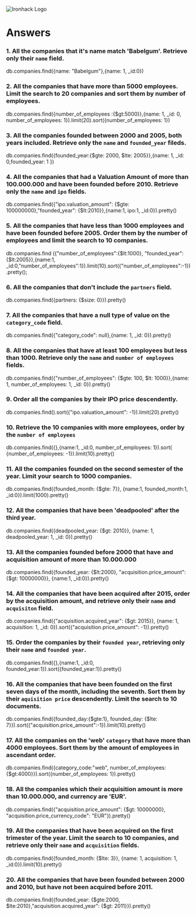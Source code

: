 ![Ironhack Logo](https://i.imgur.com/1QgrNNw.png)

# Answers

### 1. All the companies that it's name match 'Babelgum'. Retrieve only their `name` field.

<!-- Your Code Goes Here -->
db.companies.find({name: "Babelgum"},{name: 1, _id:0})

### 2. All the companies that have more than 5000 employees. Limit the search to 20 companies and sort them by **number of employees**.

<!-- Your Code Goes Here -->
db.companies.find({number_of_employees :{$gt:5000}},{name: 1, _id: 0, number_of_employees: 1}).limit(20).sort({number_of_employees: 1})

### 3. All the companies founded between 2000 and 2005, both years included. Retrieve only the `name` and `founded_year` fileds.

<!-- Your Code Goes Here -->
db.companies.find({founded_year:{$gte: 2000, $lte: 2005}},{name: 1, _id: 0,founded_year: 1 })

### 4. All the companies that had a Valuation Amount of more than 100.000.000 and have been founded before 2010. Retrieve only the `name` and `ipo` fields.

<!-- Your Code Goes Here -->
db.companies.find({"ipo.valuation_amount": {$gte: 100000000},"founded_year": {$lt:2010}},{name:1, ipo:1, _id:0}).pretty()

### 5. All the companies that have less than 1000 employees and have been founded before 2005. Order them by the number of employees and limit the search to 10 companies.

<!-- Your Code Goes Here -->
db.companies.find ({"number_of_employees":{$lt:1000}, "founded_year":{$lt:2005}},{name:1,  _id:0,"number_of_employees":1}).limit(10).sort({"number_of_employees":-1}).pretty();

### 6. All the companies that don't include the `partners` field.

<!-- Your Code Goes Here -->
db.companies.find({partners: {$size: 0}}).pretty()

### 7. All the companies that have a null type of value on the `category_code` field.

<!-- Your Code Goes Here -->
db.companies.find({"category_code": null},{name: 1, _id: 0}).pretty()

### 8. All the companies that have at least 100 employees but less than 1000. Retrieve only the `name` and `number of employees` fields.

<!-- Your Code Goes Here -->
db.companies.find({"number_of_employees": {$gte: 100, $lt: 1000}},{name: 1, number_of_employees: 1, _id: 0}).pretty()

### 9. Order all the companies by their IPO price descendently.

<!-- Your Code Goes Here -->
db.companies.find().sort({"ipo.valuation_amount": -1}).limit(20).pretty()

### 10. Retrieve the 10 companies with more employees, order by the `number of employees`

<!-- Your Code Goes Here -->
db.companies.find({},{name:1, _id:0, number_of_employees: 1}).sort( {number_of_employees: -1}).limit(10).pretty()

### 11. All the companies founded on the second semester of the year. Limit your search to 1000 companies.

<!-- Your Code Goes Here -->
db.companies.find({founded_month: {$gte: 7}}, {name:1, founded_month:1, _id:0}).limit(1000).pretty()

### 12. All the companies that have been 'deadpooled' after the third year.

<!-- Your Code Goes Here -->
db.companies.find({deadpooled_year: {$gt: 2010}}, {name: 1, deadpooled_year: 1, _id: 0}).pretty()

### 13. All the companies founded before 2000 that have and acquisition amount of more than 10.000.000

<!-- Your Code Goes Here -->
db.companies.find({founded_year: {$lt:2000}, "acquisition.price_amount":{$gt: 10000000}}, {name:1, _id:0}).pretty()

### 14. All the companies that have been acquired after 2015, order by the acquisition amount, and retrieve only their `name` and `acquisiton` field.

<!-- Your Code Goes Here -->
db.companies.find({"acquisition.acquired_year": {$gt: 2015}}, {name: 1, acquisition: 1, _id: 0}).sort({"acquisition.price_amount": -1}).pretty()

### 15. Order the companies by their `founded year`, retrieving only their `name` and `founded year`.

<!-- Your Code Goes Here -->
db.companies.find({},{name:1, _id:0, founded_year:1}).sort({founded_year:1}).pretty()

### 16. All the companies that have been founded on the first seven days of the month, including the seventh. Sort them by their `aquisition price` descendently. Limit the search to 10 documents.

<!-- Your Code Goes Here -->
db.companies.find({founded_day:{$gte:1}, founded_day: {$lte: 7}}).sort({"acquisition.price_amount":-1}).limit(10).pretty()

### 17. All the companies on the 'web' `category` that have more than 4000 employees. Sort them by the amount of employees in ascendant order.

<!-- Your Code Goes Here -->
 db.companies.find({category_code:"web", number_of_employees:{$gt:4000}}).sort({number_of_employees: 1}).pretty()

### 18. All the companies which their acquisition amount is more than 10.000.000, and currency are 'EUR'.

<!-- Your Code Goes Here -->
db.companies.find({"acquisition.price_amount": {$gt: 10000000}, "acquisition.price_currency_code": "EUR"}).pretty()

### 19. All the companies that have been acquired on the first trimester of the year. Limit the search to 10 companies, and retrieve only their `name` and `acquisition` fields.

<!-- Your Code Goes Here -->
db.companies.find({founded_month: {$lte: 3}}, {name: 1, acquisition: 1, _id:0}).limit(10).pretty()

### 20. All the companies that have been founded between 2000 and 2010, but have not been acquired before 2011.

<!-- Your Code Goes Here -->
db.companies.find({founded_year: {$gte:2000, $lte:2010},"acquisition.acquired_year": {$gt: 2011}}).pretty()

